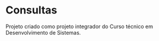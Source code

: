 # Consultas
Projeto criado como projeto integrador do Curso técnico em Desenvolvimento de Sistemas.
